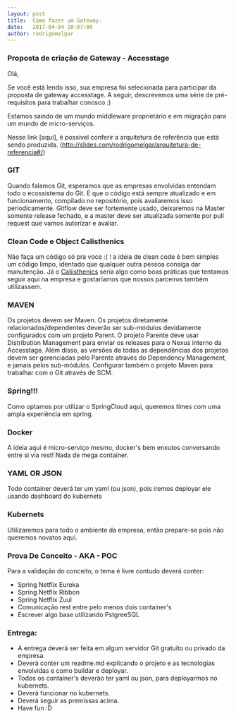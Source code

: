 ```yaml
---
layout: post
title:  Como fazer um Gateway.
date:   2017-04-04 20:07:00
author: rodrigomelgar
---
```


### Proposta de criação de Gateway - Accesstage

Olá,

Se você está lendo isso, sua empresa foi selecionada para participar da proposta de gateway accesstage. A seguir, descrevemos uma série de pré-requisitos para trabalhar conosco :)

Estamos saindo de um mundo middleware proprietário e em migração para um mundo de micro-serviços.

Nesse link [aqui], é possível conferir a arquitetura de referência que está sendo produzida. (http://slides.com/rodrigomelgar/arquitetura-de-referencia#/)


### GIT

Quando falamos Git, esperamos que as empresas envolvidas entendam todo o ecossistema do Git. E que o código está sempre atualizado e em funcionamento, compilado no repositório, pois avaliaremos isso periodicamente. Gitflow deve ser fortemente usado, deixaremos na Master somente release fechado, e a master deve ser atualizada somente por pull request que vamos autorizar e avaliar.

### Clean Code e Object Calisthenics
Não faça um código só pra voce :( ! a ideia de clean code é bem simples um código limpo, identado que qualquer outra pessoa consiga dar manutenção. Já o [Caliisthenics](http://williamdurand.fr/2013/06/03/object-calisthenics/) seria algo como boas práticas que tentamos seguir aqui na empresa e gostaríamos que nossos parceiros também utilizassem.

### MAVEN
Os projetos devem ser Maven. Os projetos diretamente relacionados/dependentes deverão ser sub-módulos devidamente configurados com um projeto Parent. O projeto Parente deve usar Distribution Management para enviar os releases para o Nexus interno da Accesstage. Além disso, as versões de todas as dependências dos projetos devem ser gerenciadas pelo Parente através do Dependency Management, e jamais pelos sub-módulos. 
Configurar também o projeto Maven para trabalhar com o Git através de SCM.

### Spring!!!
Como optamos por utilizar o SpringCloud aqui, queremos times com uma ampla experiência em spring.

### Docker
A ideia aqui é micro-serviço mesmo, docker's bem enxutos conversando entre si via rest! Nada de mega container.

### YAML OR JSON
Todo container deverá ter um yaml (ou json), pois iremos deployar ele usando dashboard do kubernets

### Kubernets
Utilizaremos para todo o ambiente da empresa, então prepare-se pois não queremos novatos aqui.

### Prova De Conceito - AKA - POC

Para a validação do conceito, o tema é livre contudo deverá conter:

* Spring Netflix Eureka
* Spring Netflix Ribbon
* Spring Netflix Zuul
* Comunicação rest entre pelo menos dois container's
* Escrever algo base utilizando PstgreeSQL

### Entrega:

* A entrega deverá ser feita em algum servidor Git gratuito ou privado da empresa.
* Deverá conter um readme.md explicando o projeto e as tecnologias envolvidas e como buildar e deployar.
* Todos os container's deverão ter yaml ou json, para deployarmos no kubernets.
* Deverá funcionar no kubernets.
* Deverá seguir as premissas acima.
* Have fun :D
